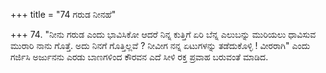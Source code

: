 +++
title = "74 ಗರುಡ ನೀನಹೆ"

+++
74. "ನೀನು ಗರುಡ ಎಂದು ಭಾವಿಸಿಕೋ ಆದರೆ ನಿನ್ನ ಕುತ್ತಿಗೆ ಏರಿ ಬೆನ್ನ ಎಲುಬನ್ನು ಮುರಿಯಲು ಧಾವಿಸುವ ಮುರಾರಿ ನಾನು ಗೊತ್ತೆ. ಅದು ನಿನಗೆ ಗೊತ್ತಿಲ್ಲವೆ ? ನೀವೀಗ ನನ್ನ ಏಟುಗಳನ್ನು ತಡೆದುಕೊಳ್ಳಿ ! ವೀರರಾಗಿ" ಎಂದು ಗರ್ಜಿಸಿ ಅರ್ಜುನನು ಎರಡು ಬಾಣಗಳಿಂದ ಕೌರವನ ಎದೆ ಸೀಳಿ ರಕ್ತ ಪ್ರವಾಹ ಬರುವಂತೆ ಮಾಡಿದ.